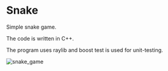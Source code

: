 # Snake

Simple snake game.

The code is written in C++.

The program uses raylib and boost test is used for unit-testing.

![snake_game](https://github.com/user-attachments/assets/2ec39db4-9463-4665-ac19-716cf8d55d17)


